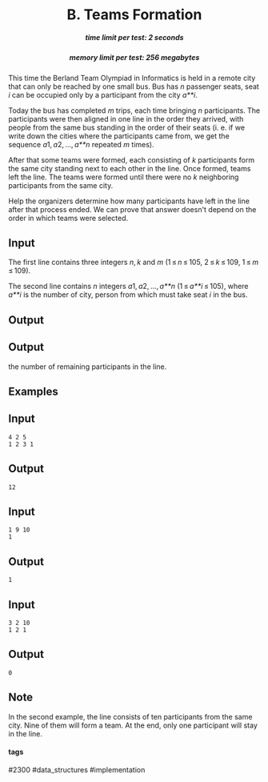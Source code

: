 <h1 style='text-align: center;'> B. Teams Formation</h1>

<h5 style='text-align: center;'>time limit per test: 2 seconds</h5>
<h5 style='text-align: center;'>memory limit per test: 256 megabytes</h5>

This time the Berland Team Olympiad in Informatics is held in a remote city that can only be reached by one small bus. Bus has *n* passenger seats, seat *i* can be occupied only by a participant from the city *a**i*.

Today the bus has completed *m* trips, each time bringing *n* participants. The participants were then aligned in one line in the order they arrived, with people from the same bus standing in the order of their seats (i. e. if we write down the cities where the participants came from, we get the sequence *a*1, *a*2, ..., *a**n* repeated *m* times).

After that some teams were formed, each consisting of *k* participants form the same city standing next to each other in the line. Once formed, teams left the line. The teams were formed until there were no *k* neighboring participants from the same city.

Help the organizers determine how many participants have left in the line after that process ended. We can prove that answer doesn't depend on the order in which teams were selected.

## Input

The first line contains three integers *n*, *k* and *m* (1 ≤ *n* ≤ 105, 2 ≤ *k* ≤ 109, 1 ≤ *m* ≤ 109).

The second line contains *n* integers *a*1, *a*2, ..., *a**n* (1 ≤ *a**i* ≤ 105), where *a**i* is the number of city, person from which must take seat *i* in the bus. 

## Output

## Output

 the number of remaining participants in the line.

## Examples

## Input


```
4 2 5  
1 2 3 1  

```
## Output


```
12  

```
## Input


```
1 9 10  
1  

```
## Output


```
1  

```
## Input


```
3 2 10  
1 2 1  

```
## Output


```
0  

```
## Note

In the second example, the line consists of ten participants from the same city. Nine of them will form a team. At the end, only one participant will stay in the line.



#### tags 

#2300 #data_structures #implementation 